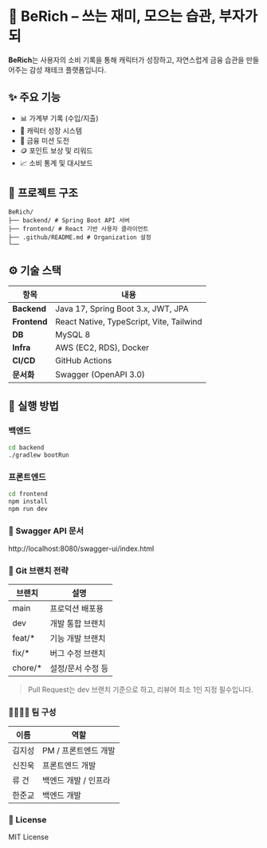 # 💸 BeRich – 쓰는 재미, 모으는 습관, 부자가 되

**BeRich**는 사용자의 소비 기록을 통해 캐릭터가 성장하고, 자연스럽게 금융 습관을 만들어주는 감성 재테크 플랫폼입니다.  



## ✨ 주요 기능

- 📊 가계부 기록 (수입/지출)
- 🌱 캐릭터 성장 시스템
- 🎯 금융 미션 도전
- 🪙 포인트 보상 및 리워드
- 📈 소비 통계 및 대시보드



## 🧱 프로젝트 구조

```
BeRich/  
├── backend/ # Spring Boot API 서버  
├── frontend/ # React 기반 사용자 클라이언트  
├── .github/README.md # Organization 설정  
└──   
```

## ⚙️ 기술 스택

| 항목         | 내용                              |
|--------------|-----------------------------------|
| **Backend**  | Java 17, Spring Boot 3.x, JWT, JPA |
| **Frontend** | React Native, TypeScript, Vite, Tailwind |
| **DB**       | MySQL 8                    |
| **Infra**    | AWS (EC2, RDS), Docker            |
| **CI/CD**    | GitHub Actions                    |
| **문서화**   | Swagger (OpenAPI 3.0)             |


## 🚀 실행 방법

### 백엔드

```bash
cd backend
./gradlew bootRun
```

### 프론트엔드
```bash
cd frontend
npm install
npm run dev
```

### 🧪 Swagger API 문서
http://localhost:8080/swagger-ui/index.html

### 🔀 Git 브랜치 전략
| 브랜치         | 설명                              |
|--------------|-----------------------------------|
| main | 프로덕션 배포용 |
| dev	| 개발 통합 브랜치 |
| feat/* | 기능 개발 브랜치 |
| fix/*	| 버그 수정 브랜치 |
| chore/*	| 설정/문서 수정 등 |

> Pull Request는 dev 브랜치 기준으로 하고, 리뷰어 최소 1인 지정 필수입니다.

### 👨‍👩‍👧‍👦 팀 구성
| 이름 | 역할 |
|-----|-----|
| 김지성 | PM / 프론트엔드 개발 |
| 신진욱 | 프론트엔드 개발 |
| 류 건 | 백엔드 개발 / 인프라 |
| 한준교 | 백엔드 개발 |


### 📝 License
MIT License
